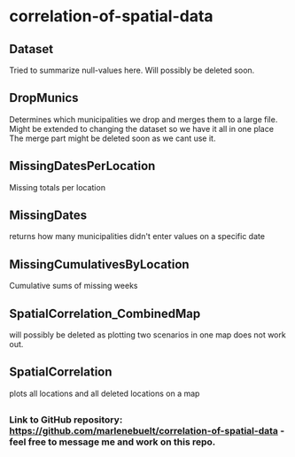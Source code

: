 # correlation-of-spatial-data

## Dataset
Tried to summarize null-values here. Will possibly be deleted soon.

## DropMunics
Determines which municipalities we drop and merges them to a large file. Might be extended to changing the dataset so we have it all in one place
The merge part might be deleted soon as we cant use it.

## MissingDatesPerLocation
Missing totals per location

## MissingDates
returns how many municipalities didn't enter values on a specific date

## MissingCumulativesByLocation
Cumulative sums of missing weeks

## SpatialCorrelation_CombinedMap
will possibly be deleted as plotting two scenarios in one map does not work out.

## SpatialCorrelation
plots all locations and all deleted locations on a map

## 

### Link to GitHub repository: https://github.com/marlenebuelt/correlation-of-spatial-data - feel free to message me and work on this repo.